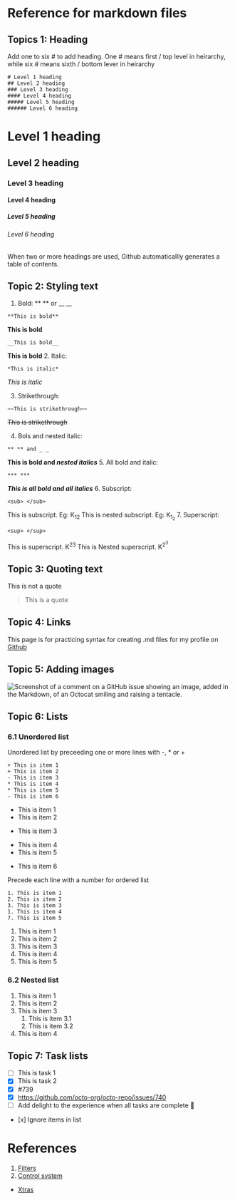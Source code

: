 # Reference for markdown files

## Topics 1: Heading
Add one to six # to add heading.  One # means first / top level in heirarchy, while six # means sixth / bottom lever in heirarchy

```
# Level 1 heading
## Level 2 heading
### Level 3 heading
#### Level 4 heading
##### Level 5 heading
###### Level 6 heading
```

# Level 1 heading
## Level 2 heading
### Level 3 heading
#### Level 4 heading
##### Level 5 heading
###### Level 6 heading

When two or more headings are used, Github automaticallly generates a table of contents.

## Topic 2: Styling text
1. Bold: ** ** or __ __
```
**This is bold**
```
**This is bold**
```
__This is bold__
```
__This is bold__
2. Italic:
```
*This is italic*
```
*This is italic*

3. Strikethrough:
```
~~This is strikethrough~~
```
~~This is strikethrough~~

4. Bols and nested italic:
```
** ** and _ _
```
**This is bold and _nested italics_**
5. All bold and italic:
```
*** ***
```
***This is all bold and all italics***
6. Subscript:
```
<sub> </sub>
```
This is subscript. Eg: K<sub>12</sub>
This is nested subscript. Eg: K<sub>1<sub>2</sub></sub>
7. Superscript:
```
<sup> </sup>
```
This is superscript. K<sup>23</sup>
This is Nested superscript. K<sup>2<sup>3</sup></sup>

## Topic 3: Quoting text
This is not a quote
> This is a quote

## Topic 4: Links
This page is for practicing syntax for creating .md files for my profile on [Github](https://github.com/abhinayh56)

## Topic 5: Adding images
![Screenshot of a comment on a GitHub issue showing an image, added in the Markdown, of an Octocat smiling and raising a tentacle.](https://myoctocat.com/assets/images/base-octocat.svg)

## Topic 6: Lists
### 6.1 Unordered list
Unordered list by preceeding one or more lines with -, * or +
```
+ This is item 1
+ This is item 2
- This is item 3
* This is item 4
* This is item 5
- This is item 6
```
+ This is item 1
+ This is item 2
- This is item 3
* This is item 4
* This is item 5
- This is item 6

Precede each line with a number for ordered list
```
1. This is item 1
2. This is item 2
3. This is item 3
1. This is item 4
7. This is item 5
```
1. This is item 1
2. This is item 2
3. This is item 3
1. This is item 4
7. This is item 5

### 6.2 Nested list
1. This is item 1
2. This is item 2
3. This is item 3
   1. This is item 3.1
   2. This is item 3.2
4. This is item 4

## Topic 7: Task lists
- [ ] This is task 1
- [x] This is task 2
- [x] #739
- [x] https://github.com/octo-org/octo-repo/issues/740
- [ ] Add delight to the experience when all tasks are complete :tada:
- \[x] Ignore items in list

# References
1. [Filters](./Filters.md)
2. [Control system](./Control_system.md)

- [Xtras](./Xtras.md)
